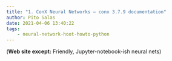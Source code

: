 ```yaml
---
title: "1. ConX Neural Networks — conx 3.7.9 documentation"
author: Pito Salas
date: 2021-04-06 13:40:22
tags:
    - neural-network-hoot-howto-python
---
```



(**Web site except:** Friendly, Jupyter-notebook-ish neural nets) 
